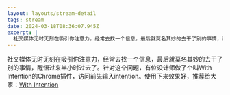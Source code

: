 ```yaml
---
layout: layouts/stream-detail
tags: stream
date: 2024-03-18T08:36:07.945Z
excerpt: |
  社交媒体无时无刻在吸引你注意力，经常去找一个信息，最后就莫名其妙的去干了别的事情，醒悟过来半小时过去了。针对这个问...
---
```

社交媒体无时无刻在吸引你注意力，经常去找一个信息，最后就莫名其妙的去干了别的事情，醒悟过来半小时过去了。针对这个问题，有位设计师做了个叫With Intention的Chrome插件，访问前先输入intention。使用下来效果好，推荐给大家：[With Intention](https://github.com/alexwidua/with-intention)
